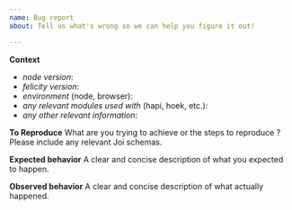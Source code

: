 ```yaml
---
name: Bug report
about: Tell us what's wrong so we can help you figure it out!

---
```


**Context**

* *node version*:
* *felicity version*:
* *environment* (node, browser):
* *any relevant modules used with* (hapi, hoek, etc.):
* *any other relevant information*:

**To Reproduce**
What are you trying to achieve or the steps to reproduce ?
Please include any relevant Joi schemas.

**Expected behavior**
A clear and concise description of what you expected to happen.

**Observed behavior**
A clear and concise description of what actually happened.
